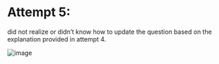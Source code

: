 # Attempt 5:

did not realize or didn’t know how to update the question based on the explanation provided in attempt 4.

![image](https://user-images.githubusercontent.com/129967941/230108012-b456523c-e80c-474d-a91b-7ad868d22c38.png)
